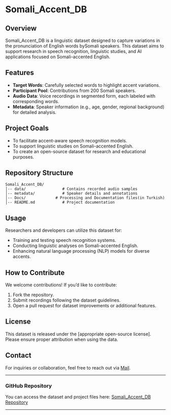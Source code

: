 # Somali_Accent_DB

## Overview
Somali_Accent_DB is a linguistic dataset designed to capture variations in the pronunciation of English words bySomali speakers. 
This dataset aims to support research in speech recognition, linguistic studies, and AI applications focused on Somali-accented English.

## Features
- **Target Words**: Carefully selected words to highlight accent variations.
- **Participant Pool**: Contributions from 200 Somali speakers.
- **Audio Data**: Voice recordings in segmented form, each labeled with corresponding words.
- **Metadata**: Speaker information (e.g., age, gender, regional background) for detailed analysis.

## Project Goals
- To facilitate accent-aware speech recognition models.
- To support linguistic studies on Somali-accented English.
- To create an open-source dataset for research and educational purposes.

## Repository Structure
```
Somali_Accent_DB/
│-- data/                # Contains recorded audio samples
│-- metadata/            # Speaker details and annotations
│-- Docs/             # Processing and Documentation files(in Turkish)
│-- README.md            # Project documentation
```

## Usage
Researchers and developers can utilize this dataset for:
- Training and testing speech recognition systems.
- Conducting linguistic analyses on Somali-accented English.
- Enhancing natural language processing (NLP) models for diverse accents.

## How to Contribute
We welcome contributions! If you’d like to contribute:
1. Fork the repository.
2. Submit recordings following the dataset guidelines.
3. Open a pull request for dataset improvements or additional features.

## License
This dataset is released under the [appropriate open-source license]. Please ensure proper attribution when using the data.

## Contact
For inquiries or collaboration, feel free to reach out via [Mail](Abdallamuhammed07@gmail.com).

---

### GitHub Repository
You can access the dataset and project files here: [Somali_Accent_DB Repository](https://github.com/Jeylani-2526/SomaliAccentDB)

---

